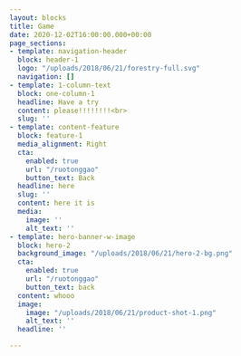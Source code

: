 ```yaml
---
layout: blocks
title: Game
date: 2020-12-02T16:00:00.000+00:00
page_sections:
- template: navigation-header
  block: header-1
  logo: "/uploads/2018/06/21/forestry-full.svg"
  navigation: []
- template: 1-column-text
  block: one-column-1
  headline: Have a try
  content: please!!!!!!!!<br>
  slug: ''
- template: content-feature
  block: feature-1
  media_alignment: Right
  cta:
    enabled: true
    url: "/ruotonggao"
    button_text: Back
  headline: here
  slug: ''
  content: here it is
  media:
    image: ''
    alt_text: ''
- template: hero-banner-w-image
  block: hero-2
  background_image: "/uploads/2018/06/21/hero-2-bg.png"
  cta:
    enabled: true
    url: "/ruotonggao"
    button_text: back
  content: whooo
  image:
    image: "/uploads/2018/06/21/product-shot-1.png"
    alt_text: ''
  headline: ''

---
```

